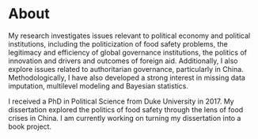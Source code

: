 # About

My research investigates issues relevant to political economy and political institutions, including the politicization of food safety problems, the legitimacy and efficiency of global governance institutions, the politics of innovation and drivers and outcomes of foreign aid. Additionally, I also explore issues related to authoritarian governance, particularly in China. Methodologically, I have also developed a strong interest in missing data imputation, multilevel modeling and Bayesian statistics.

I received a PhD in Political Science from Duke University in 2017. My dissertation explored the politics of food safety through the lens of food crises in China. I am currently working on turning my dissertation into a book project.

